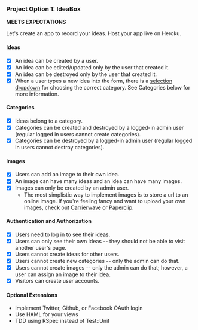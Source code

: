 ### Project Option 1: IdeaBox

**MEETS EXPECTATIONS**

Let's create an app to record your ideas. Host your app live on Heroku.

#### Ideas

* [x] An idea can be created by a user.
* [x] An idea can be edited/updated only by the user that created it.
* [x] An idea can be destroyed only by the user that created it.
* [x] When a user types a new idea into the form, there is a [selection dropdown](http://guides.rubyonrails.org/form_helpers.html#option-tags-from-a-collection-of-arbitrary-objects) for choosing the correct category. See Categories below for more information.

#### Categories

* [x] Ideas belong to a category.
* [x] Categories can be created and destroyed by a logged-in admin user (regular logged in users cannot create categories).
* [x] Categories can be destroyed by a logged-in admin user (regular logged in users cannot destroy categories).

#### Images

* [x] Users can add an image to their own idea.
* [x] An image can have many ideas and an idea can have many images.
* [x] Images can only be created by an admin user.
  * The most simplistic way to implement images is to store a url to an online image. If you're feeling fancy and want to upload your own images, check out [Carrierwave](https://github.com/carrierwaveuploader/carrierwave) or [Paperclip](https://github.com/thoughtbot/paperclip).

#### Authentication and Authorization

* [x] Users need to log in to see their ideas.
* [x] Users can only see their own ideas -- they should not be able to visit another user's page.
* [x] Users cannot create ideas for other users.
* [x] Users cannot create new categories -- only the admin can do that.
* [x] Users cannot create images -- only the admin can do that; however, a user can assign an image to their idea.
* [x] Visitors can create user accounts.

#### Optional Extensions

* Implement Twitter, Github, or Facebook OAuth login
* Use HAML for your views
* TDD using RSpec instead of Test::Unit
